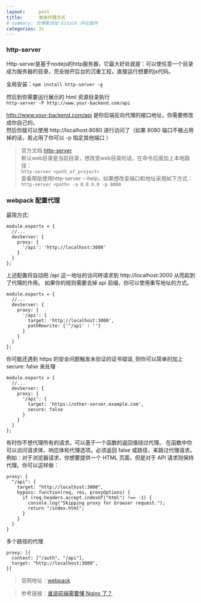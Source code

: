```yaml
---
layout:     post
title:      常用代理方式 
# summary: 为博客添加 Gitalk 评论插件
categories: Js
---
```



### http-server

Http-server是基于nodejs的http服务器，它最大好处就是：可以使任意一个目录成为服务器的目录，完全抛开后台的沉重工程，直接运行想要的js代码。   

全局安装：`npm install http-server -g`

然后到你需要运行展示的 html 资源目录执行  
`http-server -P http://www.your-backend.com/api`  
 
http://www.your-backend.com/api 是你后端反向代理的接口地址，你需要修改成你自己的。    
然后你就可以使用  http://localhost:8080 进行访问了（如果 8080 端口不被占用掉的话，若占用了你可以 -p 指定其他端口 ）    

> 官方文档 [http-server](https://github.com/indexzero/http-server)     
> 默认web目录是当前目录，想改变web目录的话，在命令后面加上本地路径：   
> `http-server <path_of_project>`   
> 查看帮助使用http-server --help，如果想改变端口和地址采用如下方式：   
> `http-server <path> -a 0.0.0.0 -p 8080`   


### webpack 配置代理

最简方式:

```JS
module.exports = {
  //...
  devServer: {
    proxy: {
      '/api': 'http://localhost:3000'
    }
  }
};
```

上述配置将自动把 /api 这一地址的访问转请求到 http://localhost:3000 从而起到了代理的作用。
如果你的规则需要去掉 api 前缀，你可以使用重写地址的方式。

```JS
module.exports = {
  //...
  devServer: {
    proxy: {
      '/api': {
        target: 'http://localhost:3000',
        pathRewrite: {'^/api' : ''}
      }
    }
  }
};
```

你可能还遇到 https 的安全问题触发未验证的证书错误, 则你可以简单的加上 secure: false 来处理

```JS
module.exports = {
  //...
  devServer: {
    proxy: {
      '/api': {
        target: 'https://other-server.example.com',
        secure: false
      }
    }
  }
};
```

有时你不想代理所有的请求。可以基于一个函数的返回值绕过代理。
在函数中你可以访问请求体、响应体和代理选项。必须返回 false 或路径，来跳过代理请求。
例如：对于浏览器请求，你想要提供一个 HTML 页面，但是对于 API 请求则保持代理。你可以这样做：

```JS
proxy: {
  "/api": {
    target: "http://localhost:3000",
    bypass: function(req, res, proxyOptions) {
      if (req.headers.accept.indexOf("html") !== -1) {
        console.log("Skipping proxy for browser request.");
        return "/index.html";
      }
    }
  }
}
```

多个路径的代理

```JS
proxy: [{
  context: ["/auth", "/api"],
  target: "http://localhost:3000",
}]
```

> 官网地址：[webpack](https://webpack.js.org/configuration/dev-server/#devserver-proxy)

> 参考链接：[谁说前端需要懂 Nginx 了？](https://juejin.im/post/5b2ce5afe51d4558ba1a6c04)